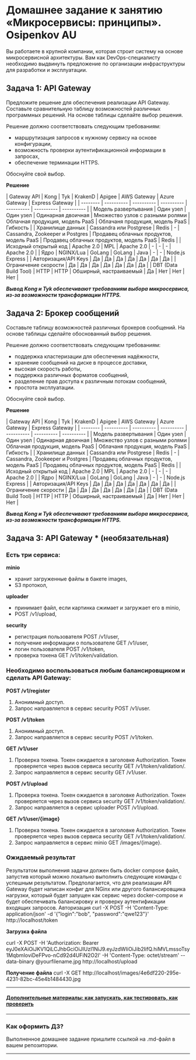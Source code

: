 
# Домашнее задание к занятию «Микросервисы: принципы». Osipenkov AU

Вы работаете в крупной компании, которая строит систему на основе микросервисной архитектуры.
Вам как DevOps-специалисту необходимо выдвинуть предложение по организации инфраструктуры для разработки и эксплуатации.

## Задача 1: API Gateway 

Предложите решение для обеспечения реализации API Gateway. Составьте сравнительную таблицу возможностей различных программных решений. На основе таблицы сделайте выбор решения.

Решение должно соответствовать следующим требованиям:
- маршрутизация запросов к нужному сервису на основе конфигурации,
- возможность проверки аутентификационной информации в запросах,
- обеспечение терминации HTTPS.

Обоснуйте свой выбор.

**Решение**

| Gateway API | Kong | Tyk | KrakenD | Apigee | AWS Gateway | Azure Gateway | Express Gateway |
| -------- | ---------- | ---------- | ---------- | ---------- | ---------- | ---------- |
| Модель развертывания | Один узел | Один узел | Одинарная двоичная | Множество узлов с разными ролями | Облачная продукция, модель PaaS | Облачаня продукция, модель PaaS | Гибкость |
| Хранилище данных | Cassandra или Postgrese | Redis | - | Cassandra, Zookeeper и Postgres | Продавец облачных продуктов, модель PaaS | Продавец облачных продуктов, модель PaaS | Redis |
| Исходный открытый код | Apache 2.0 | MPL | Apache 2.0 | - | - | - | Apache 2.0 |
| Ядро | NGINX/Lua | GoLang | GoLang | Java | - | - | Node.js Express |
| Авторизация/API Keys | Да | Да | Да | Да | Да | Да | Да |
| Ограничение скорости | Да | Да | Да | Да | Да | Да | Да |
| DBT (Data Build Tool) | HTTP | HTTP | Обширный, настраиваемый | Да | Нет | Нет | Нет |

***Вывод Kong и Tyk обеспечивают требованиям выбора микросервиса, из-за возможности трансформации HTTPS.***

## Задача 2: Брокер сообщений

Составьте таблицу возможностей различных брокеров сообщений. На основе таблицы сделайте обоснованный выбор решения.

Решение должно соответствовать следующим требованиям:
- поддержка кластеризации для обеспечения надёжности,
- хранение сообщений на диске в процессе доставки,
- высокая скорость работы,
- поддержка различных форматов сообщений,
- разделение прав доступа к различным потокам сообщений,
- простота эксплуатации.

Обоснуйте свой выбор.

**Решение**

| Gateway API | Kong | Tyk | KrakenD | Apigee | AWS Gateway | Azure Gateway | Express Gateway |
| -------- | ---------- | ---------- | ---------- | ---------- | ---------- | ---------- |
| Модель развертывания | Один узел | Один узел | Одинарная двоичная | Множество узлов с разными ролями | Облачная продукция, модель PaaS | Облачаня продукция, модель PaaS | Гибкость |
| Хранилище данных | Cassandra или Postgrese | Redis | - | Cassandra, Zookeeper и Postgres | Продавец облачных продуктов, модель PaaS | Продавец облачных продуктов, модель PaaS | Redis |
| Исходный открытый код | Apache 2.0 | MPL | Apache 2.0 | - | - | - | Apache 2.0 |
| Ядро | NGINX/Lua | GoLang | GoLang | Java | - | - | Node.js Express |
| Авторизация/API Keys | Да | Да | Да | Да | Да | Да | Да |
| Ограничение скорости | Да | Да | Да | Да | Да | Да | Да |
| DBT (Data Build Tool) | HTTP | HTTP | Обширный, настраиваемый | Да | Нет | Нет | Нет |

***Вывод Kong и Tyk обеспечивают требованиям выбора микросервиса, из-за возможности трансформации HTTPS.***

## Задача 3: API Gateway * (необязательная)

### Есть три сервиса:

**minio**
- хранит загруженные файлы в бакете images,
- S3 протокол,

**uploader**
- принимает файл, если картинка сжимает и загружает его в minio,
- POST /v1/upload,

**security**
- регистрация пользователя POST /v1/user,
- получение информации о пользователе GET /v1/user,
- логин пользователя POST /v1/token,
- проверка токена GET /v1/token/validation.

### Необходимо воспользоваться любым балансировщиком и сделать API Gateway:

**POST /v1/register**
1. Анонимный доступ.
2. Запрос направляется в сервис security POST /v1/user.

**POST /v1/token**
1. Анонимный доступ.
2. Запрос направляется в сервис security POST /v1/token.

**GET /v1/user**
1. Проверка токена. Токен ожидается в заголовке Authorization. Токен проверяется через вызов сервиса security GET /v1/token/validation/.
2. Запрос направляется в сервис security GET /v1/user.

**POST /v1/upload**
1. Проверка токена. Токен ожидается в заголовке Authorization. Токен проверяется через вызов сервиса security GET /v1/token/validation/.
2. Запрос направляется в сервис uploader POST /v1/upload.

**GET /v1/user/{image}**
1. Проверка токена. Токен ожидается в заголовке Authorization. Токен проверяется через вызов сервиса security GET /v1/token/validation/.
2. Запрос направляется в сервис minio GET /images/{image}.

### Ожидаемый результат

Результатом выполнения задачи должен быть docker compose файл, запустив который можно локально выполнить следующие команды с успешным результатом.
Предполагается, что для реализации API Gateway будет написан конфиг для NGinx или другого балансировщика нагрузки, который будет запущен как сервис через docker-compose и будет обеспечивать балансировку и проверку аутентификации входящих запросов.
Авторизация
curl -X POST -H 'Content-Type: application/json' -d '{"login":"bob", "password":"qwe123"}' http://localhost/token

**Загрузка файла**

curl -X POST -H 'Authorization: Bearer eyJ0eXAiOiJKV1QiLCJhbGciOiJIUzI1NiJ9.eyJzdWIiOiJib2IifQ.hiMVLmssoTsy1MqbmIoviDeFPvo-nCd92d4UFiN2O2I' -H 'Content-Type: octet/stream' --data-binary @yourfilename.jpg http://localhost/upload

**Получение файла**
curl -X GET http://localhost/images/4e6df220-295e-4231-82bc-45e4b1484430.jpg

---

#### [Дополнительные материалы: как запускать, как тестировать, как проверить](https://github.com/netology-code/devkub-homeworks/tree/main/11-microservices-02-principles)

---

### Как оформить ДЗ?

Выполненное домашнее задание пришлите ссылкой на .md-файл в вашем репозитории.

---
